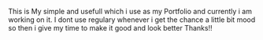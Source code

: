 This is My simple and usefull which i use as my Portfolio and currently i am working on it.
I dont use regulary whenever i get the chance a little bit mood so then i give my time to make it good and look better
Thanks!!
